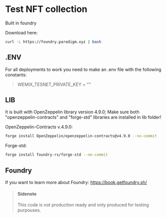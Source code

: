 # Test NFT collection

Built in foundry

Download here:

```bash
curl -L https://foundry.paradigm.xyz | bash
```

## .ENV

For all deployments to work you need to make an .env file with the following constants:

> WEMIX_TESNET_PRIVATE_KEY = ""

## LIB

It is built with OpenZeppelin library version 4.9.0; Make sure both "openzeppelin-contracts" and "forge-std" libraries are installed in lib folder!

OpenZeppelin-Contracts v.4.9.0:

```bash
forge install OpenZeppelin/openzeppelin-contracts@v4.9.0 --no-commit
```

Forge-std:

```bash
forge install foundry-rs/forge-std --no-commit
```

## Foundry

If you want to learn more about Foundry:
https://book.getfoundry.sh/

> #### Sidenote
>
> This code is not production ready and only produced for testing purpouses.
